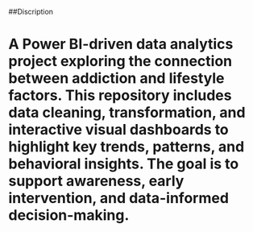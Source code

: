 ##Discription
# A Power BI-driven data analytics project exploring the connection between addiction and lifestyle factors. This repository includes data cleaning, transformation, and interactive visual dashboards to highlight key trends, patterns, and behavioral insights. The goal is to support awareness, early intervention, and data-informed decision-making.

